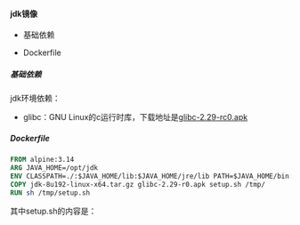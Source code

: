 #### jdk镜像

- 基础依赖

- Dockerfile

##### 基础依赖

jdk环境依赖：

- glibc：GNU Linux的c运行时库，下载地址是[glibc-2.29-rc0.apk](https://github.com/sgerrand/alpine-pkg-glibc/releases/download/2.29-r0/glibc-2.29-r0.apk)



##### Dockerfile

```dockerfile
FROM alpine:3.14
ARG JAVA_HOME=/opt/jdk
ENV CLASSPATH=./:$JAVA_HOME/lib:$JAVA_HOME/jre/lib PATH=$JAVA_HOME/bin:$PATH JAVA_HOME=/opt/jdk
COPY jdk-8u192-linux-x64.tar.gz glibc-2.29-r0.apk setup.sh /tmp/
RUN sh /tmp/setup.sh
```

其中setup.sh的内容是：

```bash

```




